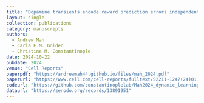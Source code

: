 ```yaml
---
title: "Dopamine transients encode reward prediction errors independent of learning rates"
layout: single
collection: publications
category: manuscripts
authors:
  - Andrew Mah
  - Carla E.M. Golden
  - Christine M. Constantinople
date: 2024-10-22
pubdate: 2024
venue: "Cell Reports"
paperpdf: "https://andrewmah44.github.io/files/mah_2024.pdf"
paperurl: "https://www.cell.com/cell-reports/fulltext/S2211-1247(24)01191-4"
codeurl: "https://github.com/constantinoplelab/Mah2024_dynamic_learning_rate"
dataurl: "https://zenodo.org/records/13891951"
---
```

